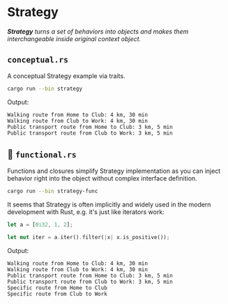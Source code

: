 # Strategy

_**Strategy** turns a set of behaviors into objects and makes them
interchangeable inside original context object._

## `conceptual.rs`

A conceptual Strategy example via traits.

```bash
cargo run --bin strategy
```

Output:

```
Walking route from Home to Club: 4 km, 30 min
Walking route from Club to Work: 4 km, 30 min
Public transport route from Home to Club: 3 km, 5 min
Public transport route from Club to Work: 3 km, 5 min
```

## 🦀 `functional.rs`

Functions and closures simplify Strategy implementation as you can
inject behavior right into the object without complex interface definition.

```bash
cargo run --bin strategy-func
```

It seems that Strategy is often implicitly and widely used in the modern
development with Rust, e.g. it's just like iterators work:

```rust
let a = [0i32, 1, 2];

let mut iter = a.iter().filter(|x| x.is_positive());
```

Output:

```
Walking route from Home to Club: 4 km, 30 min
Walking route from Club to Work: 4 km, 30 min
Public transport route from Home to Club: 3 km, 5 min
Public transport route from Club to Work: 3 km, 5 min
Specific route from Home to Club
Specific route from Club to Work
```
